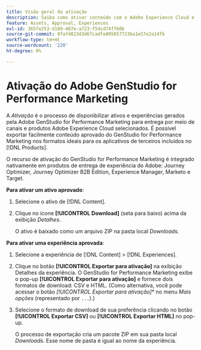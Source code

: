 ```yaml
---
title: Visão geral da ativação
description: Saiba como ativar conteúdo com o Adobe Experience Cloud e aplicativos de terceiros.
feature: Assets, Approval, Experiences
exl-id: 365fe253-d189-467e-a723-f54cd74ff60b
source-git-commit: 8fafd823d3d67cadfe095857723ba1e57e2a14fb
workflow-type: tm+mt
source-wordcount: '220'
ht-degree: 0%

---
```


# Ativação do Adobe GenStudio for Performance Marketing

A _Ativação_ é o processo de disponibilizar ativos e experiências gerados pela Adobe GenStudio for Performance Marketing para entrega por meio de canais e produtos Adobe Experience Cloud selecionados. É possível exportar facilmente conteúdo aprovado do GenStudio for Performance Marketing nos formatos ideais para os aplicativos de terceiros incluídos no [!DNL Products].

O recurso de ativação do GenStudio for Performance Marketing é integrado nativamente em produtos de entrega de experiência do Adobe: Journey Optimizer, Journey Optimizer B2B Edition, Experience Manager, Marketo e Target.

**Para ativar um ativo aprovado**:

1. Selecione o ativo de [!DNL Content].

1. Clique no ícone **[!UICONTROL Download]** (seta para baixo) acima da exibição _Detalhes_.

   O ativo é baixado como um arquivo ZIP na pasta local _Downloads_.

**Para ativar uma experiência aprovada**:

1. Selecione a experiência de [!DNL Content] > [!DNL Experiences].

1. Clique no botão **[!UICONTROL Exportar para ativação]** na exibição Detalhes da experiência. O GenStudio for Performance Marketing exibe o pop-up **[!UICONTROL Exportar para ativação]** e fornece dois formatos de download: CSV e HTML. (Como alternativa, você pode acessar o botão *[!UICONTROL Exportar para ativação]** no menu _Mais opções_ (representado por `...`).)

1. Selecione o formato de download de sua preferência clicando no botão **[!UICONTROL Exportar CSV]** ou **[!UICONTROL Exportar HTML]** no pop-up.

   O processo de exportação cria um pacote ZIP em sua pasta local _Downloads_. Esse nome de pasta é igual ao nome da experiência.
